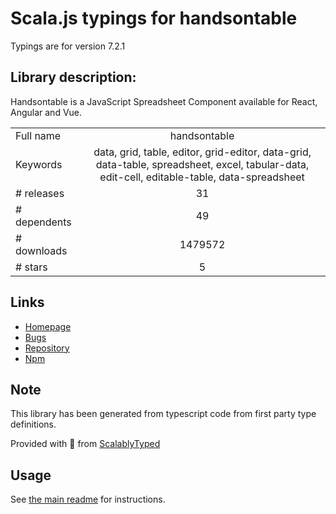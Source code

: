 
# Scala.js typings for handsontable

Typings are for version 7.2.1

## Library description:
Handsontable is a JavaScript Spreadsheet Component available for React, Angular and Vue.

|                    |                 |
| ------------------ | :-------------: |
| Full name          | handsontable |
| Keywords           | data, grid, table, editor, grid-editor, data-grid, data-table, spreadsheet, excel, tabular-data, edit-cell, editable-table, data-spreadsheet |
| # releases         | 31 |
| # dependents       | 49 |
| # downloads        | 1479572 |
| # stars            | 5 |

## Links
- [Homepage](https://handsontable.com/)
- [Bugs](https://github.com/handsontable/handsontable/issues)
- [Repository](https://github.com/handsontable/handsontable)
- [Npm](https://www.npmjs.com/package/handsontable)
    


## Note
This library has been generated from typescript code from first party type definitions.

Provided with :purple_heart: from [ScalablyTyped](https://github.com/oyvindberg/ScalablyTyped)

## Usage
See [the main readme](../../readme.md) for instructions.


